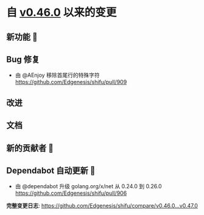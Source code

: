 # 自 [v0.46.0](https://github.com/Edgenesis/shifu/releases/tag/v0.46.0) 以来的变更

## 新功能 🎉

## Bug 修复

* 由 @AEnjoy 移除首尾行的特殊字符 https://github.com/Edgenesis/shifu/pull/909

## 改进

## 文档

## 新的贡献者 🌟

## Dependabot 自动更新 🤖

* 由 @dependabot 升级 golang.org/x/net 从 0.24.0 到 0.26.0 https://github.com/Edgenesis/shifu/pull/906

**完整变更日志**: https://github.com/Edgenesis/shifu/compare/v0.46.0...v0.47.0
